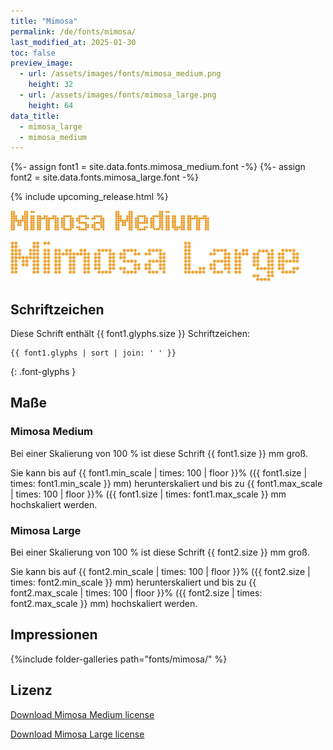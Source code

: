 ```yaml
---
title: "Mimosa"
permalink: /de/fonts/mimosa/
last_modified_at: 2025-01-30
toc: false
preview_image:
  - url: /assets/images/fonts/mimosa_medium.png
    height: 32
  - url: /assets/images/fonts/mimosa_large.png
    height: 64
data_title:
  - mimosa_large
  - mimosa_medium
---
```

{%- assign font1 = site.data.fonts.mimosa_medium.font -%}
{%- assign font2 = site.data.fonts.mimosa_large.font -%}

{% include upcoming_release.html %}

<img 
     src="/assets/images/fonts/mimosa_medium.png"
     alt="Mimosa Medium" height="32">
     
<img 
     src="/assets/images/fonts/mimosa_large.png"
     alt="Mimosa Large" height="64">
## Schriftzeichen

Diese Schrift enthält  {{ font1.glyphs.size }} Schriftzeichen:

```
{{ font1.glyphs | sort | join: ' ' }}
```
{: .font-glyphs }

## Maße

### Mimosa Medium
Bei einer Skalierung von 100 % ist diese Schrift {{ font1.size }} mm groß.

Sie kann bis auf {{ font1.min_scale | times: 100 | floor }}% ({{ font1.size | times: font1.min_scale }} mm)
herunterskaliert und bis zu {{ font1.max_scale | times: 100 | floor }}% ({{ font1.size | times: font1.max_scale }} mm hochskaliert  werden.

### Mimosa Large
Bei einer Skalierung von 100 % ist diese Schrift {{ font2.size }} mm groß.

Sie kann bis auf {{ font2.min_scale | times: 100 | floor }}% ({{ font2.size | times: font2.min_scale }} mm)
herunterskaliert und bis zu {{ font2.max_scale | times: 100 | floor }}% ({{ font2.size | times: font2.max_scale }} mm) hochskaliert  werden.


## Impressionen


{%include folder-galleries path="fonts/mimosa/" %}

## Lizenz

[Download Mimosa Medium license](https://github.com/inkstitch/inkstitch/tree/main/fonts/mimosa_medium/LICENSE)

[Download Mimosa Large license](https://github.com/inkstitch/inkstitch/tree/main/fonts/mimosa_large/LICENSE)
